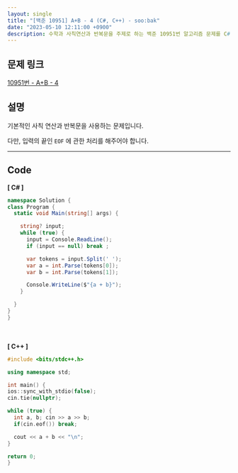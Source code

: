 ```yaml
---
layout: single
title: "[백준 10951] A+B - 4 (C#, C++) - soo:bak"
date: "2023-05-10 12:11:00 +0900"
description: 수학과 사칙연산과 반복문을 주제로 하는 백준 10951번 알고리즘 문제를 C# 과 C++ 로 풀이 및 해설
---
```


## 문제 링크
  [10951번 - A+B - 4](https://www.acmicpc.net/problem/10951)

## 설명
기본적인 사칙 연산과 반복문을 사용하는 문제입니다. <br>

다만, 입력의 끝인 `EOF` 에 관한 처리를 해주어야 합니다. <br>

- - -

## Code
<b>[ C# ] </b>
<br>

  ```c#
namespace Solution {
  class Program {
    static void Main(string[] args) {

      string? input;
      while (true) {
        input = Console.ReadLine();
        if (input == null) break ;

        var tokens = input.Split(' ');
        var a = int.Parse(tokens[0]);
        var b = int.Parse(tokens[1]);

        Console.WriteLine($"{a + b}");
      }

    }
  }
}
  ```
<br><br>
<b>[ C++ ] </b>
<br>

  ```c++
#include <bits/stdc++.h>

using namespace std;

int main() {
  ios::sync_with_stdio(false);
  cin.tie(nullptr);

  while (true) {
    int a, b; cin >> a >> b;
    if(cin.eof()) break;

    cout << a + b << "\n";
  }

  return 0;
}
  ```
